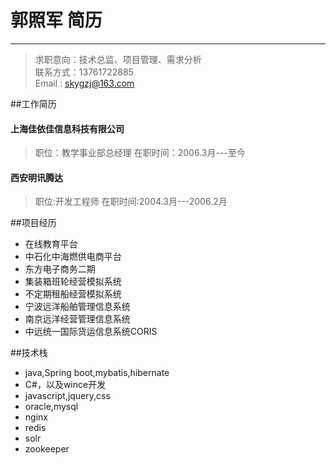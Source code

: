 # 郭照军 简历  
 ---
> 求职意向：技术总监、项目管理、需求分析   
> 联系方式：13761722885  
> Email  : skygzj@163.com  

##工作简历
#### 上海佳依佳信息科技有限公司  
> 职位：教学事业部总经理
> 在职时间：2006.3月---至今  
  
  
#### 西安明讯腾达  
> 职位:开发工程师
> 在职时间:2004.3月---2006.2月
  
  
##项目经历
* 在线教育平台    
* 中石化中海燃供电商平台
* 东方电子商务二期
* 集装箱班轮经营模拟系统
* 不定期租船经营模拟系统
* 宁波远洋船舶管理信息系统
* 南京远洋经营管理信息系统
* 中远统一国际货运信息系统CORIS

##技术栈
* java,Spring boot,mybatis,hibernate
* C#，以及wince开发
* javascript,jquery,css
* oracle,mysql
* nginx
* redis
* solr
* zookeeper
